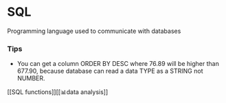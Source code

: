 # SQL
Programming language used to communicate with databases

### Tips
- You can get a column ORDER BY DESC where 76.89 will be higher than 677.90, because database can read a data TYPE as a STRING not NUMBER. 


[[SQL functions]][[📊data analysis]]